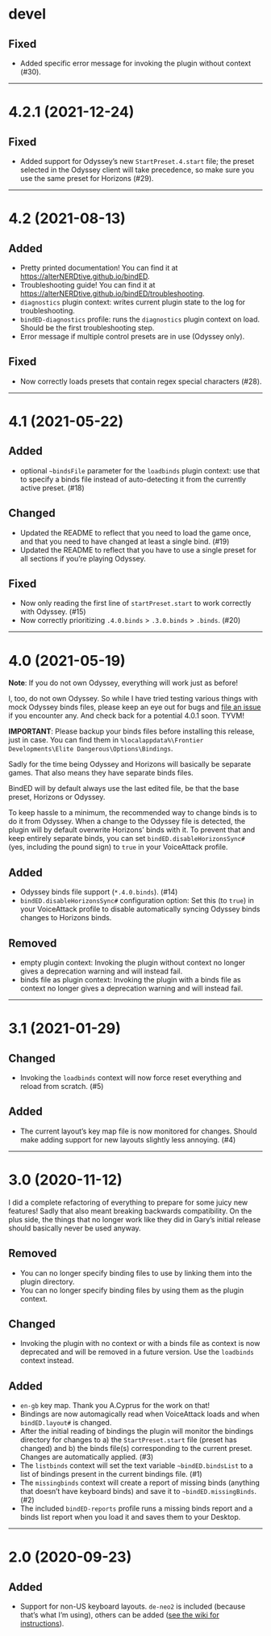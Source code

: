 ﻿# devel

## Fixed

* Added specific error message for invoking the plugin without context (#30).

-----

# 4.2.1 (2021-12-24)

## Fixed

* Added support for Odyssey’s new `StartPreset.4.start` file; the preset
  selected in the Odyssey client will take precedence, so make sure you use the
  same preset for Horizons (#29).

-----

# 4.2 (2021-08-13)

## Added

* Pretty printed documentation! You can find it at
  https://alterNERDtive.github.io/bindED.
* Troubleshooting guide! You can find it at
  https://alterNERDtive.github.io/bindED/troubleshooting.
* `diagnostics` plugin context: writes current plugin state to the log for
  troubleshooting.
* `bindED-diagnostics` profile: runs the `diagnostics` plugin context on load.
  Should be the first troubleshooting step.
* Error message if multiple control presets are in use (Odyssey only).

## Fixed

* Now correctly loads presets that contain regex special characters (#28).

-----

# 4.1 (2021-05-22)

## Added

* optional `~bindsFile` parameter for the `loadbinds` plugin context: use that
  to specify a binds file instead of auto-detecting it from the currently active
  preset. (#18)

## Changed

* Updated the README to reflect that you need to load the game once, and that
  you need to have changed at least a single bind. (#19)
* Updated the README to reflect that you have to use a single preset for all
  sections if you’re playing Odyssey.

## Fixed

* Now only reading the first line of `startPreset.start` to work correctly with
  Odyssey. (#15)
* Now correctly prioritizing `.4.0.binds` > `.3.0.binds` > `.binds`. (#20)

-----

# 4.0 (2021-05-19)

**Note**: If you do not own Odyssey, everything will work just as before!

I, too, do not own Odyssey. So while I have tried testing various things with
mock Odyssey binds files, please keep an eye out for bugs and [file an
issue](https://github.com/alterNERDtive/bindED/issues/new/) if you
encounter any. And check back for a potential 4.0.1 soon. TYVM!

**IMPORTANT**: Please backup your binds files before installing this release,
just in case. You can find them in
`%localappdata%\Frontier Developments\Elite Dangerous\Options\Bindings`.

Sadly for the time being Odyssey and Horizons will basically be separate games.
That also means they have separate binds files.

BindED will by default always use the last edited file, be that the base preset,
Horizons or Odyssey.

To keep hassle to a minimum, the recommended way to change binds is to do it
from Odyssey. When a change to the Odyssey file is detected, the plugin will
by default overwrite Horizons’ binds with it. To prevent that and keep entirely
separate binds, you can set `bindED.disableHorizonsSync#` (yes, including the
pound sign) to `true` in your VoiceAttack profile.

## Added

* Odyssey binds file support (`*.4.0.binds`). (#14)
* `bindED.disableHorizonsSync#` configuration option: Set this (to `true`) in
  your VoiceAttack profile to disable automatically syncing Odyssey binds
  changes to Horizons binds.

## Removed

* empty plugin context: Invoking the plugin without context no longer gives a
  deprecation warning and will instead fail.
* binds file as plugin context: Invoking the plugin with a binds file as context
  no longer gives a deprecation warning and will instead fail.

-----

# 3.1 (2021-01-29)

## Changed

* Invoking the `loadbinds` context will now force reset everything and reload
  from scratch. (#5)

## Added

* The current layout’s key map file is now monitored for changes. Should make
  adding support for new layouts slightly less annoying. (#4)

-----

# 3.0 (2020-11-12)

I did a complete refactoring of everything to prepare for some juicy new
features! Sadly that also meant breaking backwards compatibility. On the plus
side, the things that no longer work like they did in Gary’s initial release
should basically never be used anyway.

## Removed

* You can no longer specify binding files to use by linking them into the plugin
  directory.
* You can no longer specify binding files by using them as the plugin context.

## Changed

* Invoking the plugin with no context or with a binds file as context is now
  deprecated and will be removed in a future version. Use the `loadbinds`
  context instead.

## Added

* `en-gb` key map. Thank you A.Cyprus for the work on that!
* Bindings are now automagically read when VoiceAttack loads and when
  `bindED.layout#` is changed.
* After the initial reading of bindings the plugin will monitor the bindings
  directory for changes to a) the `StartPreset.start` file (preset has changed)
  and b) the binds file(s) corresponding to the current preset. Changes are
  automatically applied. (#3)
* The `listbinds` context will set the text variable `~bindED.bindsList` to a
  list of bindings present in the current bindings file. (#1)
* The `missingbinds` context will create a report of missing binds (anything
  that doesn’t have keyboard binds) and save it to `~bindED.missingBinds`. (#2)
* The included `bindED-reports` profile runs a missing binds report and a binds
  list report when you load it and saves them to your Desktop.

-----

# 2.0 (2020-09-23)

## Added

* Support for non-US keyboard layouts. `de-neo2` is included (because that’s
  what I’m using), others can be added ([see the wiki for
  instructions](https://github.com/alterNERDtive/bindED/wiki/Keyboard-Layouts)).
